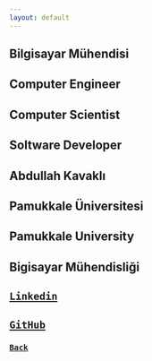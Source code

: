 ```yaml
---
layout: default
---
```

## Bilgisayar Mühendisi
## Computer Engineer
## Computer Scientist
## Soltware Developer
## Abdullah Kavaklı
## Pamukkale Üniversitesi
## Pamukkale University
## Bigisayar Mühendisliği
## [`Linkedin`](https://www.linkedin.com/in/abdullahkavakli/)
## [**`GitHub`**](https://github.com/abdullahkavakli)

### [**`Back`**](https://abdullahkavakli.github.io)
